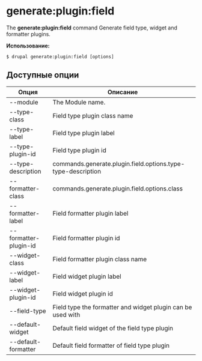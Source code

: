 # generate:plugin:field
The **generate:plugin:field** command Generate field type, widget and formatter plugins.

**Использование:**
```
$ drupal generate:plugin:field [options] 
```

## Доступные опции
Опция | Описание
-------|-------------
--module | The Module name.
--type-class | Field type plugin class name
--type-label | Field type plugin label
--type-plugin-id | Field type plugin id
--type-description | commands.generate.plugin.field.options.type-type-description
--formatter-class | commands.generate.plugin.field.options.class
--formatter-label | Field formatter plugin label
--formatter-plugin-id | Field formatter plugin id
--widget-class | Field formatter plugin class name
--widget-label | Field widget plugin label
--widget-plugin-id | Field widget plugin id
--field-type | Field type the formatter and widget plugin can be used with
--default-widget | Default field widget of the field type plugin
--default-formatter | Default field formatter of field type plugin
